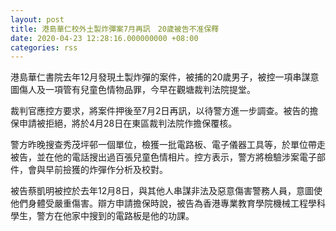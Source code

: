 ```yaml
---
layout: post
title: 港島華仁校外土製炸彈案7月再訊　20歲被告不准保釋
date: 2020-04-23 12:28:16.000000000 +08:00
categories: rss
---
```


港島華仁書院去年12月發現土製炸彈的案件，被捕的20歲男子，被控一項串謀意圖傷人及一項管有兒童色情物品罪，今早在觀塘裁判法院提堂。

裁判官應控方要求，將案件押後至7月2日再訊，以待警方進一步調查。被告的擔保申請被拒絕，將於4月28日在東區裁判法院作擔保覆核。

警方昨晚搜查秀茂坪邨一個單位，檢獲一批電路板、電子儀器工具等，於單位帶走被告，並在他的電話搜出過百張兒童色情相片。控方表示，警方將檢驗涉案電子部件，會與早前撿獲的炸彈作分析及校對。

被告蔡凱明被控於去年12月8日，與其他人串謀非法及惡意傷害警務人員，意圖使他們身體受嚴重傷害。辯方申請擔保時說，被告為香港專業教育學院機械工程學科學生，警方在他家中搜到的電路板是他的功課。
